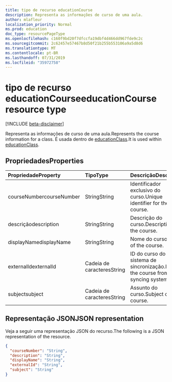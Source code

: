 ```yaml
---
title: tipo de recurso educationCourse
description: Representa as informações de curso de uma aula.
author: mlafleur
localization_priority: Normal
ms.prod: education
doc_type: resourcePageType
ms.openlocfilehash: c160f9bd20f7dfccfa19dbf4d466dd967fde9c2c
ms.sourcegitcommit: 2c62457e57467b8d50f21b255b553106a9a5d8d6
ms.translationtype: MT
ms.contentlocale: pt-BR
ms.lasthandoff: 07/31/2019
ms.locfileid: "35972758"
---
```

# <a name="educationcourse-resource-type"></a><span data-ttu-id="0f8d7-103">tipo de recurso educationCourse</span><span class="sxs-lookup"><span data-stu-id="0f8d7-103">educationCourse resource type</span></span>

[!INCLUDE [beta-disclaimer](../../includes/beta-disclaimer.md)]

<span data-ttu-id="0f8d7-104">Representa as informações de curso de uma aula.</span><span class="sxs-lookup"><span data-stu-id="0f8d7-104">Represents the course information for a class.</span></span> <span data-ttu-id="0f8d7-105">É usada dentro de [educationClass](educationclass.md).</span><span class="sxs-lookup"><span data-stu-id="0f8d7-105">It is used within [educationClass](educationclass.md).</span></span>

## <a name="properties"></a><span data-ttu-id="0f8d7-106">Propriedades</span><span class="sxs-lookup"><span data-stu-id="0f8d7-106">Properties</span></span>

| <span data-ttu-id="0f8d7-107">Propriedade</span><span class="sxs-lookup"><span data-stu-id="0f8d7-107">Property</span></span>     | <span data-ttu-id="0f8d7-108">Tipo</span><span class="sxs-lookup"><span data-stu-id="0f8d7-108">Type</span></span>   | <span data-ttu-id="0f8d7-109">Descrição</span><span class="sxs-lookup"><span data-stu-id="0f8d7-109">Description</span></span>                               |
| :----------- | :----- | :---------------------------------------- |
| <span data-ttu-id="0f8d7-110">courseNumber</span><span class="sxs-lookup"><span data-stu-id="0f8d7-110">courseNumber</span></span> | <span data-ttu-id="0f8d7-111">String</span><span class="sxs-lookup"><span data-stu-id="0f8d7-111">String</span></span> | <span data-ttu-id="0f8d7-112">Identificador exclusivo do curso.</span><span class="sxs-lookup"><span data-stu-id="0f8d7-112">Unique identifier for the course.</span></span>         |
| <span data-ttu-id="0f8d7-113">descrição</span><span class="sxs-lookup"><span data-stu-id="0f8d7-113">description</span></span>  | <span data-ttu-id="0f8d7-114">String</span><span class="sxs-lookup"><span data-stu-id="0f8d7-114">String</span></span> | <span data-ttu-id="0f8d7-115">Descrição do curso.</span><span class="sxs-lookup"><span data-stu-id="0f8d7-115">Description of the course.</span></span>                |
| <span data-ttu-id="0f8d7-116">displayName</span><span class="sxs-lookup"><span data-stu-id="0f8d7-116">displayName</span></span>  | <span data-ttu-id="0f8d7-117">String</span><span class="sxs-lookup"><span data-stu-id="0f8d7-117">String</span></span> | <span data-ttu-id="0f8d7-118">Nome do curso.</span><span class="sxs-lookup"><span data-stu-id="0f8d7-118">Name of the course.</span></span>                       |
| <span data-ttu-id="0f8d7-119">externalId</span><span class="sxs-lookup"><span data-stu-id="0f8d7-119">externalId</span></span>   | <span data-ttu-id="0f8d7-120">Cadeia de caracteres</span><span class="sxs-lookup"><span data-stu-id="0f8d7-120">String</span></span> | <span data-ttu-id="0f8d7-121">ID do curso do sistema de sincronização.</span><span class="sxs-lookup"><span data-stu-id="0f8d7-121">ID of the course from the syncing system.</span></span> |
| <span data-ttu-id="0f8d7-122">subject</span><span class="sxs-lookup"><span data-stu-id="0f8d7-122">subject</span></span>      | <span data-ttu-id="0f8d7-123">Cadeia de caracteres</span><span class="sxs-lookup"><span data-stu-id="0f8d7-123">String</span></span> | <span data-ttu-id="0f8d7-124">Assunto do curso.</span><span class="sxs-lookup"><span data-stu-id="0f8d7-124">Subject of the course.</span></span>                    |

## <a name="json-representation"></a><span data-ttu-id="0f8d7-125">Representação JSON</span><span class="sxs-lookup"><span data-stu-id="0f8d7-125">JSON representation</span></span>

<span data-ttu-id="0f8d7-126">Veja a seguir uma representação JSON do recurso.</span><span class="sxs-lookup"><span data-stu-id="0f8d7-126">The following is a JSON representation of the resource.</span></span>

<!-- {
  "blockType": "resource",
  "optionalProperties": [

  ],
  "@odata.type": "microsoft.graph.educationCourse"
}-->

```json
{
  "courseNumber": "String",
  "description": "String",
  "displayName": "String",
  "externalId": "String",
  "subject": "String"
}
```

<!-- uuid: 8fcb5dbc-d5aa-4681-8e31-b001d5168d79
2015-10-25 14:57:30 UTC -->
<!-- {
  "type": "#page.annotation",
  "description": "educationCourse resource",
  "keywords": "",
  "section": "documentation",
  "tocPath": ""
}-->
